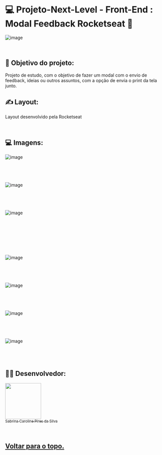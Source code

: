 <h1 id="top"> 💻 Projeto-Next-Level - Front-End : Modal Feedback Rocketseat 💜</h1>

![image](https://user-images.githubusercontent.com/99099328/209176438-9493371f-0292-43f3-a2d7-c07d029267e5.png)

<br>
   
## :dart: Objetivo do projeto:
 Projeto de estudo, com o objetivo de fazer um modal com o envio de feedback, ideias ou outros assuntos, com a opção de envia o print da tela junto.

## ✍️ Layout:
  Layout desenvolvido pela Rocketseat

<br>
  
## 💻 Imagens:

![image](https://user-images.githubusercontent.com/99099328/209175199-a5e9f28b-4ad7-4926-8f5a-fe6767ade431.png)

## <br>

![image](https://user-images.githubusercontent.com/99099328/209175257-e2d840bc-75e8-41b6-ad4c-2f6c2c98a96e.png)

## <br>

![image](https://user-images.githubusercontent.com/99099328/209175315-1040a321-59ae-4b17-afda-824f6aaa71b7.png)

## <br>

## <br>

![image](https://user-images.githubusercontent.com/99099328/209175381-cf1274c0-5f74-43ad-acee-c62c367f8705.png)

## <br>

![image](https://user-images.githubusercontent.com/99099328/209175465-79ab0be6-8547-4969-a6b6-b534edd20f42.png)

## <br>

![image](https://user-images.githubusercontent.com/99099328/209175549-5483c45e-5769-480b-b36d-537f2c9f0bcc.png)

## <br>

![image](https://user-images.githubusercontent.com/99099328/209175612-7690a67e-4380-4c6f-8841-b1ce170f86d7.png)

## <br>

## 👨‍💻 Desenvolvedor:
[<img src="https://avatars.githubusercontent.com/u/99099328?v=4" width=115><br><sub>Sabrina Caroline Pires da Silva</sub>](https://github.com/sabrinapiress) 
  
<br>

<h2>
  <a href='#top'>Voltar para o topo.</a>
</h2>
